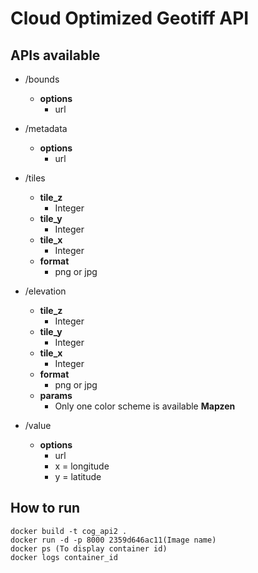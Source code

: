 # Cloud Optimized Geotiff API

## APIs available
* /bounds
    * **options**
        * url
* /metadata
    * **options**
        * url
* /tiles
    * **tile_z**
        * Integer
    * **tile_y**
        * Integer
    * **tile_x**
        * Integer
    * **format**
        * png or jpg

* /elevation
    * **tile_z**
        * Integer
    * **tile_y**
        * Integer
    * **tile_x**
        * Integer
    * **format**
        * png or jpg
    * **params**
        * Only one color scheme is available **Mapzen**

* /value
    * **options**
        * url
        * x = longitude
        * y = latitude
 

## How to run 
```
docker build -t cog_api2 .
docker run -d -p 8000 2359d646ac11(Image name)
docker ps (To display container id)
docker logs container_id
```